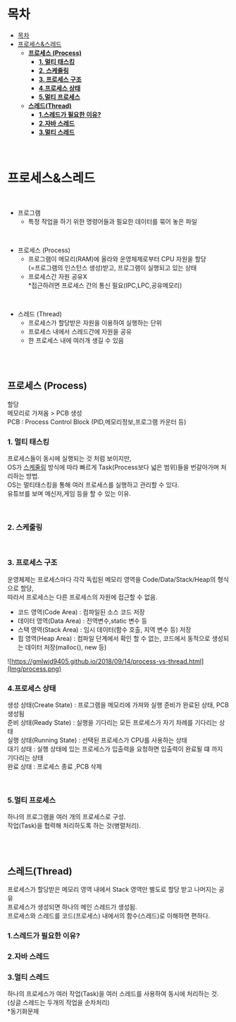 # 목차
- [목차](#목차)
- [프로세스&스레드](#프로세스스레드)
  - [__프로세스 (Process)__](#프로세스-process)
    - [__1. 멀티 태스킹__](#1-멀티-태스킹)
    - [__2. 스케줄링__](#2-스케줄링)
    - [__3. 프로세스 구조__](#3-프로세스-구조)
    - [__4.프로세스 상태__](#4프로세스-상태)
    - [__5.멀티 프로세스__](#5멀티-프로세스)
  - [__스레드(Thread)__](#스레드thread)
    - [__1.스레드가 필요한 이유?__](#1스레드가-필요한-이유)
    - [__2.자바 스레드__](#2자바-스레드)
    - [__3.멀티 스레드__](#3멀티-스레드)
</br></br></br>

# 프로세스&스레드

</br>

* 프로그램  
  * 특정 작업을 하기 위한 명령어들과 필요한 데이터를 묶어 놓은 파일   
  
</br>

* 프로세스 (Process)   
  * 프로그램이 메모리(RAM)에 올라와 운영체제로부터 CPU 자원을 할당   
    (=프로그램의 인스턴스 생성)받고, 프로그램이 실행되고 있는 상태
  * 프로세스간 자원 공유X   
   *접근하려면 프로세스 간의 통신 필요(IPC,LPC,공유메모리)
  
</br>

* 스레드 (Thread)
  * 프로세스가 할당받은 자원을 이용하여 실행하는 단위   
  * 프로세스 내에서 스레드간에 자원을 공유
  * 한 프로세스 내에 여러개 생길 수 있음

</br></br>

## __프로세스 (Process)__
할당  
메모리로 가져옴 > PCB 생성  
PCB : Process Control Block (PID,메모리정보,프로그램 카운터 등)
  </br>


### __1. 멀티 태스킹__
  프로세스들이 동시에 실행되는 것 처럼 보이지만,     
  OS가 <u>스케줄링</u> 방식에 따라 빠르게 Task(Process보다 넓은 범위)들을 번갈아가며 처리하는 방법.      
  OS는 멀티태스킹을 통해 여러 프로세스를 실행하고 관리할 수 있다.  
  유튜브를 보며 메신저,게임 등을 할 수 있는 이유.
  
</br>

### __2. 스케줄링__ 
</br>

### __3. 프로세스 구조__ 

운영체제는 프로세스마다 각각 독립된 메모리 영역을 Code/Data/Stack/Heap의 형식으로 할당,  
따라서 프로세스는 다른 프로세스의 자원에 접근할 수 없음.  

* 코드 영역(Code Area) : 컴파일된 소스 코드 저장     
* 데이터 영역(Data Area) : 전역변수,static 변수 등 
* 스택 영역(Stack Area) : 임시 데이터(함수 호출, 지역 변수 등) 저장    
* 힙 영역(Heap Area) : 컴파일 단계에서 확인 할 수 없는, 코드에서 동적으로 생성되는 데이터 저장(malloc(), new 등)
  
![https://gmlwjd9405.github.io/2018/09/14/process-vs-thread.html](Img/process.png)


### __4.프로세스 상태__
생성 상태(Create State) : 프로그램을 메모리에 가져와 실행 준비가 완료된 상태, PCB 생성됨   
준비 상태(Ready State) : 실행을 기다리는 모든 프로세스가 자기 차례를 기다리는 상태  
실행 상태(Running State) : 선택된 프로세스가 CPU를 사용하는 상태  
대기 상태 : 실행 상태에 있는 프로세스가 입출력을 요청하면 입출력이 완료될 떄 까지 기다리는 상태  
완료 상태 : 프로세스 종료 ,PCB 삭제 

</br>

### __5.멀티 프로세스__
하나의 프로그램을 여러 개의 프로세스로 구성.  
작업(Task)을 협력해 처리하도록 하는 것(병렬처리).

</br></br>


## __스레드(Thread)__

프로세스가 할당받은 메모리 영역 내에서 Stack 영역만 별도로 할당 받고 나머지는 공유  
프로세스가 생성되면 하나의 메인 스레드가 생성됨.  
프로세스와 스레드를 코드(프로세스) 내에서의 함수(스레드)로 이해하면 편하다.

### __1.스레드가 필요한 이유?__

### __2.자바 스레드__

### __3.멀티 스레드__
하나의 프로세스가 여러 작업(Task)을 여러 스레드를 사용하여 동시에 처리하는 것.  
(싱글 스레드는 두개의 작업을 순차처리)  
*동기화문제